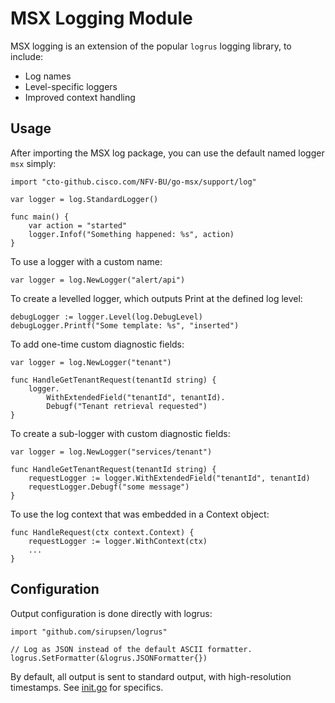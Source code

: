 # MSX Logging Module

MSX logging is an extension of the popular `logrus` logging library, to include:
- Log names
- Level-specific loggers
- Improved context handling

## Usage

After importing the MSX log package, you can use the default named logger `msx` simply:

```
import "cto-github.cisco.com/NFV-BU/go-msx/support/log"

var logger = log.StandardLogger()

func main() {
    var action = "started"
    logger.Infof("Something happened: %s", action) 
}
```

To use a logger with a custom name:

```
var logger = log.NewLogger("alert/api")
```

To create a levelled logger, which outputs Print at the defined log level:

```
debugLogger := logger.Level(log.DebugLevel)
debugLogger.Printf("Some template: %s", "inserted")
```

To add one-time custom diagnostic fields:

```
var logger = log.NewLogger("tenant")

func HandleGetTenantRequest(tenantId string) {
    logger.
        WithExtendedField("tenantId", tenantId).
        Debugf("Tenant retrieval requested")
}
```

To create a sub-logger with custom diagnostic fields:

```
var logger = log.NewLogger("services/tenant")

func HandleGetTenantRequest(tenantId string) {
    requestLogger := logger.WithExtendedField("tenantId", tenantId)
    requestLogger.Debugf("some message")
}
```

To use the log context that was embedded in a Context object:

```
func HandleRequest(ctx context.Context) {
    requestLogger := logger.WithContext(ctx)
    ...
}
```

## Configuration

Output configuration is done directly with logrus:

```
import "github.com/sirupsen/logrus"

// Log as JSON instead of the default ASCII formatter.
logrus.SetFormatter(&logrus.JSONFormatter{})
```

By default, all output is sent to standard output, with high-resolution
timestamps. See [init.go](init.go) for specifics.
